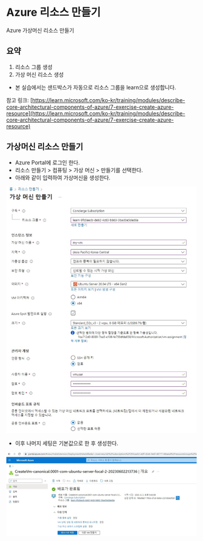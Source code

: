# Azure 리소스 만들기

Azure 가상머신 리소스 만들기

## 요약

1. 리소스 그룹 생성
2. 가상 머신 리소스 생성

* 본 실습에서는 샌드박스가 자동으로 리소스 그룹을 learn으로 생성합니다.

참고 링크: [https://learn.microsoft.com/ko-kr/training/modules/describe-core-architectural-components-of-azure/7-exercise-create-azure-resource](https://learn.microsoft.com/ko-kr/training/modules/describe-core-architectural-components-of-azure/7-exercise-create-azure-resource)

## 가상머신 리소스 만들기

* Azure Portal에 로그인 한다.
* 리소스 만들기 > 컴퓨팅 > 가상 머신 > 만들기를 선택한다.
* 아래와 같이 입력하여 가상머신을 생성한다.

![./md_img/02_make_vm.jpg](./md_img/02_make_vm.jpg)

* 이후 나머지 세팅은 기본값으로 한 후 생성한다.

![./md_img/02_result.jpg](./md_img/02_result.jpg)